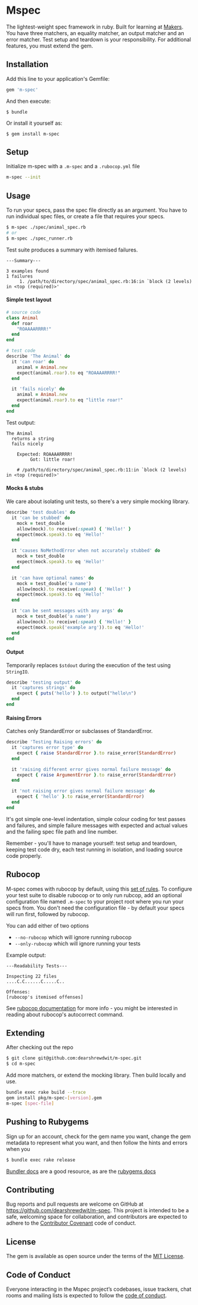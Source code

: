 # Mspec

The lightest-weight spec framework in ruby. Built for learning at [Makers](https://makers.tech). You have three matchers, an equality matcher, an output matcher and an error matcher. Test setup and teardown is your responsibility. For additional features, you must extend the gem.

## Installation

Add this line to your application's Gemfile:

```ruby
gem 'm-spec'
```

And then execute:

    $ bundle

Or install it yourself as:

    $ gem install m-spec

## Setup

Initialize m-spec with a `.m-spec` and a `.rubocop.yml` file
```sh
m-spec --init
```


## Usage

To run your specs, pass the spec file directly as an argument. You have to run individual spec files, or create a file that requires your specs.

```sh
$ m-spec ./spec/animal_spec.rb
# or
$ m-spec ./spec_runner.rb
```

Test suite produces a summary with itemised failures.
```
---Summary---

3 examples found
1 failures
     1. /path/to/directory/spec/animal_spec.rb:16:in `block (2 levels) in <top (required)>'

```

#### Simple test layout
```ruby
# source code
class Animal
  def roar
    "ROAAAARRRR!"
  end
end

# test code
describe 'The Animal' do
  it 'can roar' do
    animal = Animal.new
    expect(animal.roar).to eq "ROAAAARRRR!"
  end

  it 'fails nicely' do
    animal = Animal.new
    expect(animal.roar).to eq "little roar!"
  end
end
```
Test output:
```
The Animal
  returns a string
  fails nicely

    Expected: ROAAAARRRR!
         Got: little roar!

    # /path/to/directory/spec/animal_spec.rb:11:in `block (2 levels) in <top (required)>'
```


#### Mocks & stubs
We care about isolating unit tests, so there's a very simple mocking library.
```ruby
describe 'test doubles' do
  it 'can be stubbed' do
    mock = test_double
    allow(mock).to receive(:speak) { 'Hello!' }
    expect(mock.speak).to eq 'Hello!'
  end

  it 'causes NoMethodError when not accurately stubbed' do
    mock = test_double
    expect(mock.speak).to eq 'Hello!'
  end

  it 'can have optional names' do
    mock = test_double('a name')
    allow(mock).to receive(:speak) { 'Hello!' }
    expect(mock.speak).to eq 'Hello!'
  end

  it 'can be sent messages with any args' do
    mock = test_double('a name')
    allow(mock).to receive(:speak) { 'Hello!' }
    expect(mock.speak('example arg')).to eq 'Hello!'
  end
end
```

#### Output
Temporarily replaces `$stdout` during the execution of the test using `StringIO`.

```ruby
describe 'testing output' do
  it 'captures strings' do
    expect { puts('hello') }.to output("hello\n")
  end
end

```

#### Raising Errors
Catches only StandardError or subclasses of StandardError.

```ruby
describe 'Testing Raising errors' do
  it 'captures error type' do
    expect { raise StandardError }.to raise_error(StandardError)
  end

  it 'raising different error gives normal failure message' do
    expect { raise ArgumentError }.to raise_error(StandardError)
  end

  it 'not raising error gives normal failure message' do
    expect { 'hello' }.to raise_error(StandardError)
  end
end
```

It's got simple one-level indentation, simple colour coding for test passes and failures, and simple failure messages with expected and actual values and the failing spec file path and line number.

Remember - you'll have to manage yourself: test setup and teardown, keeping test code dry, each test running in isolation, and loading source code properly.

## Rubocop

M-spec comes with rubocop by default, using this [set of rules](https://github.com/makersacademy/scaffolint). To configure your test suite to disable rubocop or to only run rubcop, add an optional configuration file named `.m-spec` to your project root where you run your specs from. You don't need the configuration file - by default your specs will run first, followed by rubocop.

You can add either of two options
- `--no-rubocop` which will ignore running rubocop
- `--only-rubocop` which will ignore running your tests

Example output:
```
---Readability Tests---

Inspecting 22 files
....C.C......C.....C..

Offenses:
[rubocop's itemised offenses]
```

See [rubocop documentation](https://docs.rubocop.org/rubocop/index.html) for more info - you might be interested in reading about rubocop's autocorrect command.


## Extending

After checking out the repo
```sh
$ git clone git@github.com:dearshrewdwit/m-spec.git
$ cd m-spec
```
Add more matchers, or extend the mocking library. Then build locally and use.
```sh
bundle exec rake build --trace
gem install pkg/m-spec-[version].gem
m-spec [spec-file]
```

## Pushing to Rubygems
Sign up for an account, check for the gem name you want, change the gem metadata to represent what you want, and then follow the hints and errors when you
```sh
$ bundle exec rake release
```

[Bundler docs](https://bundler.io/guides/creating_gem.html) are a good resource, as are the [rubygems docs](https://guides.rubygems.org/publishing/)

## Contributing

Bug reports and pull requests are welcome on GitHub at https://github.com/dearshrewdwit/m-spec. This project is intended to be a safe, welcoming space for collaboration, and contributors are expected to adhere to the [Contributor Covenant](http://contributor-covenant.org) code of conduct.

## License

The gem is available as open source under the terms of the [MIT License](https://opensource.org/licenses/MIT).

## Code of Conduct

Everyone interacting in the Mspec project’s codebases, issue trackers, chat rooms and mailing lists is expected to follow the [code of conduct](https://github.com/dearshrewdwit/m-spec/blob/master/CODE_OF_CONDUCT.md).
